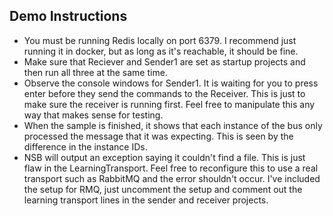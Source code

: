 ## Demo Instructions
- You must be running Redis locally on port 6379. I recommend just running it in docker, but as long as it's reachable, it should be fine.
- Make sure that Reciever and Sender1 are set as startup projects and then run all three at the same time.
- Observe the console windows for Sender1. It is waiting for you to press enter before they send the commands to the Receiver. This is just to make sure the receiver is running first. Feel free to manipulate this any way that makes sense for testing.
- When the sample is finished, it shows that each instance of the bus only processed the message that it was expecting. This is seen by the difference in the instance IDs.
- NSB will output an exception saying it couldn't find a file. This is just flaw in the LearningTransport. Feel free to reconfigure this to use a real transport such as RabbitMQ and the error shouldn't occur. I've included the setup for RMQ, just uncomment the setup and comment out the learning transport lines in the sender and receiver projects.